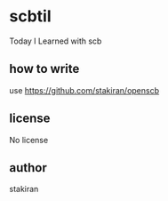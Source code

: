 # scbtil
Today I Learned with scb

## how to write
use https://github.com/stakiran/openscb

## license
No license

## author
stakiran
